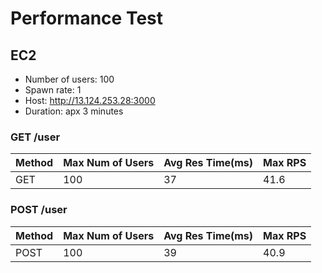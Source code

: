# Performance Test

## EC2

- Number of users: 100
- Spawn rate: 1
- Host: http://13.124.253.28:3000
- Duration: apx 3 minutes

### GET /user

| Method | Max Num of Users | Avg Res Time(ms) | Max RPS |
| ------ | ---------------- | ---------------- | ------- |
| GET    | 100              | 37               | 41.6    |

### POST /user

| Method | Max Num of Users | Avg Res Time(ms) | Max RPS |
| ------ | ---------------- | ---------------- | ------- |
| POST   | 100              | 39               | 40.9    |

<!-- ## ECS

- Number of users: 100
- Spawn rate: 1
- Host: http://
- Duration: apx 3 minutes

### GET /user

| Method | Max Num of Users | Avg Res Time(ms) | Max RPS |
| ------ | ---------------- | ---------------- | ------- |
| GET    | 100              |                  |         |

### POST /user

| Method | Max Num of Users | Avg Res Time(ms) | Max RPS |
| ------ | ---------------- | ---------------- | ------- |
| POST   | 100              |                  |         | -->

